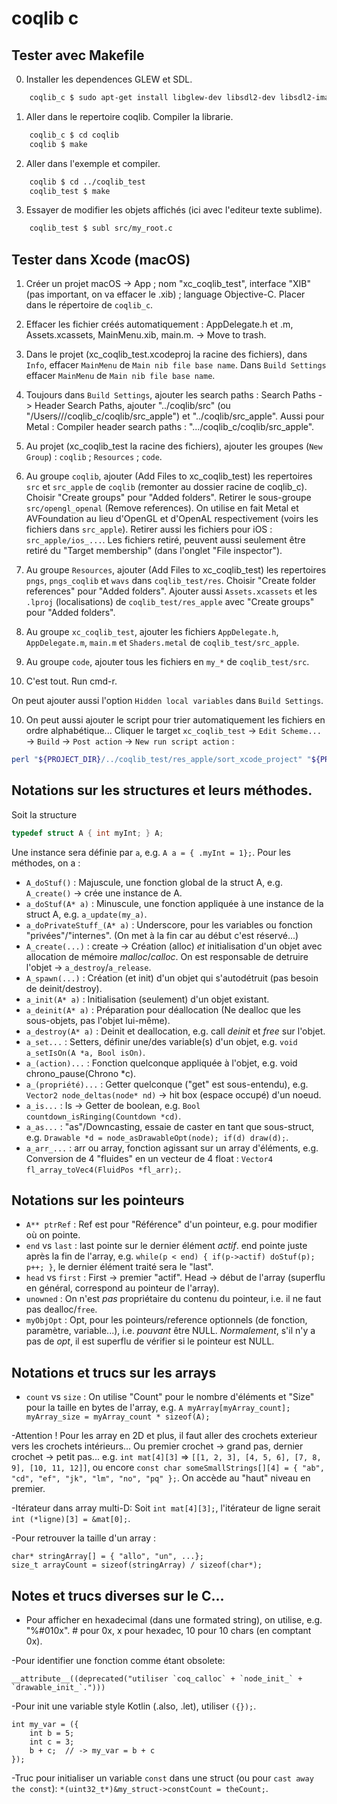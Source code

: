 #  coqlib c

## Tester avec Makefile

0. Installer les dependences GLEW et SDL.
```bash
    coqlib_c $ sudo apt-get install libglew-dev libsdl2-dev libsdl2-image-dev libsdl2-ttf-dev libglm-dev libunwind-dev
```

1. Aller dans le repertoire coqlib. Compiler la librarie.
```bash
    coqlib_c $ cd coqlib
    coqlib $ make
```

2. Aller dans l'exemple et compiler.
```bash
    coqlib $ cd ../coqlib_test
    coqlib_test $ make
```

3. Essayer de modifier les objets affichés (ici avec l'editeur texte sublime).
```bash
    coqlib_test $ subl src/my_root.c
```

## Tester dans Xcode (macOS)

1. Créer un projet macOS -> App ; nom "xc_coqlib_test", interface "XIB" (pas important, on va effacer le .xib) ; language Objective-C. Placer dans le répertoire de `coqlib_c`.

2. Effacer les fichier créés automatiquement : AppDelegate.h et .m, Assets.xcassets, MainMenu.xib, main.m. -> Move to trash.

3. Dans le projet (xc_coqlib_test.xcodeproj la racine des fichiers), dans `Info`, effacer `MainMenu` de `Main nib file base name`. Dans `Build Settings` effacer `MainMenu` de `Main nib file base name`.

4. Toujours dans `Build Settings`, ajouter les search paths : Search Paths -> Header Search Paths, ajouter "../coqlib/src"
(ou "/Users/<name>/<projects>/coqlib_c/coqlib/src_apple") et "../coqlib/src_apple". 
Aussi pour Metal : Compiler header search paths : ".../coqlib_c/coqlib/src_apple".

5. Au projet (xc_coqlib_test la racine des fichiers), ajouter les groupes (`New Group`) : `coqlib` ; `Resources` ; `code`.

6. Au groupe `coqlib`, ajouter (Add Files to xc_coqlib_test) les repertoires `src` et `src_apple` de `coqlib` (remonter au dossier racine de coqlib_c). Choisir "Create groups" pour "Added folders".
   Retirer le sous-groupe `src/opengl_openal` (Remove references). On utilise en fait Metal et AVFoundation au lieu d'OpenGL et d'OpenAL respectivement (voirs les fichiers dans `src_apple`).
   Retirer aussi les fichiers pour iOS : `src_apple/ios_...`.
   Les fichiers retiré, peuvent aussi seulement être retiré du "Target membership" (dans l'onglet "File inspector").

7. Au groupe `Resources`, ajouter (Add Files to xc_coqlib_test) les repertoires `pngs`, `pngs_coqlib` et `wavs` dans `coqlib_test/res`. Choisir "Create folder references" pour "Added folders". Ajouter aussi `Assets.xcassets` et les `.lproj` (localisations) de `coqlib_test/res_apple` avec "Create groups" pour "Added folders".

8. Au groupe `xc_coqlib_test`, ajouter les fichiers `AppDelegate.h`, `AppDelegate.m`, `main.m` et `Shaders.metal` de `coqlib_test/src_apple`.

9. Au groupe `code`, ajouter tous les fichiers en `my_*` de `coqlib_test/src`.

9. C'est tout. Run cmd-r.

On peut ajouter aussi l'option `Hidden local variables` dans `Build Settings`.

10. On peut aussi ajouter le script pour trier automatiquement les fichiers en ordre alphabétique...
Cliquer le target `xc_coqlib_test` -> `Edit Scheme...` -> `Build` -> `Post action` -> `New run script action` :
```bash
perl "${PROJECT_DIR}/../coqlib_test/res_apple/sort_xcode_project" "${PROJECT_FILE_PATH}/project.pbxproj"
```

## Notations sur les structures et leurs méthodes.

Soit la structure
```c
typedef struct A { int myInt; } A;
```
Une instance sera définie par `a`, e.g. `A a = { .myInt = 1};`.
Pour les méthodes, on a :
- `A_doStuf()` : Majuscule, une fonction global de la struct A, e.g. `A_create()` -> crée une instance de A.
- `a_doStuf(A* a)` : Minuscule, une fonction appliquée à une instance de la struct A, e.g. `a_update(my_a)`.
- `a_doPrivateStuff_(A* a)` : Underscore, pour les variables ou fonction "privées"/"internes". (On met à la fin car au début c'est réservé...)
- `A_create(...)` : create -> Création (alloc) *et* initialisation d'un objet avec allocation de mémoire *malloc*/*calloc*. On est responsable de detruire l'objet -> `a_destroy`/`a_release`.
- `A_spawn(...)` : Création (et init) d'un objet qui s'autodétruit (pas besoin de deinit/destroy).
- `a_init(A* a)` : Initialisation (seulement) d'un objet existant.
- `a_deinit(A* a)` : Préparation pour déallocation (Ne dealloc que les sous-objets, pas l'objet lui-même).
- `a_destroy(A* a)` : Deinit et deallocation, e.g. call *deinit* et *free* sur l'objet.
- `a_set...` : Setters, définir une/des variable(s) d'un objet, e.g. `void a_setIsOn(A *a, Bool isOn)`.
- `a_(action)...` : Fonction quelconque appliquée à l'objet, e.g. void chrono_pause(Chrono *c).
- `a_(propriété)...` : Getter quelconque ("get" est sous-entendu),
     e.g. `Vector2 node_deltas(node* nd)` -> hit box (espace occupé) d'un noeud.
- `a_is...` : Is -> Getter de boolean, e.g. `Bool countdown_isRinging(Countdown *cd)`.
- `a_as...` : "as"/Downcasting, essaie de caster en tant que sous-struct, e.g. `Drawable *d = node_asDrawableOpt(node); if(d) draw(d);`.
- `a_arr_...` : arr ou array, fonction agissant sur un array d'éléments, e.g. Conversion de 4 "fluides" en un vecteur de 4 float : `Vector4 fl_array_toVec4(FluidPos *fl_arr);`.

## Notations sur les pointeurs

- `A** ptrRef` : Ref est pour "Référence" d'un pointeur, e.g. pour modifier où on pointe.
- `end` vs `last` : last pointe sur le dernier élément _actif_. end pointe juste après la fin de l'array, e.g. `while(p < end) { if(p->actif) doStuf(p); p++; }`, le dernier élément traité sera le "last".
- `head` vs `first` : First -> premier "actif". Head -> début de l'array (superflu en général, correspond au pointeur de l'array).
- `unowned` : On n'est *pas* propriétaire du contenu du pointeur, i.e. il ne faut pas dealloc/`free`.
- `myObjOpt` : Opt, pour les pointeurs/reference optionnels (de fonction, paramètre, variable...), i.e. *pouvant* être NULL. _Normalement_, s'il n'y a pas de *opt*, il est superflu de vérifier si le pointeur est NULL.

## Notations et trucs sur les arrays

- `count` vs `size` : On utilise "Count" pour le nombre d'éléments et "Size" pour la taille en bytes de l'array,
e.g. `A myArray[myArray_count]; myArray_size = myArray_count * sizeof(A);`

-Attention ! Pour les array en 2D et plus, il faut aller des crochets exterieur vers les crochets intérieurs...
Ou premier crochet -> grand pas, dernier crochet -> petit pas...
e.g. `int mat[4][3]` => `[[1, 2, 3], [4, 5, 6], [7, 8, 9], [10, 11, 12]]`,
ou encore `const char someSmallStrings[][4] = { "ab", "cd", "ef", "jk", "lm", "no", "pq" };`.
On accède au "haut" niveau en premier.

-Itérateur dans array multi-D: Soit `int mat[4][3];`, l'itérateur de ligne serait `int (*ligne)[3] = &mat[0];`.

-Pour retrouver la taille d'un array :
```
char* stringArray[] = { "allo", "un", ...};
size_t arrayCount = sizeof(stringArray) / sizeof(char*);
```

## Notes et trucs diverses sur le C...

- Pour afficher en hexadecimal (dans une formated string), on utilise,
  e.g. "%#010x". # pour 0x, x pour hexadec, 10 pour 10 chars (en comptant 0x).

-Pour identifier une fonction comme étant obsolete:
```
__attribute__((deprecated("utiliser `coq_calloc` + `node_init_` + `drawable_init_`.")))
```

-Pour init une variable style Kotlin (.also, .let), utiliser `({});`.
```
int my_var = ({
    int b = 5;
    int c = 3;
    b + c;  // -> my_var = b + c
});
```

-Truc pour initialiser un variable `const` dans une struct (ou pour `cast away the const`): `*(uint32_t*)&my_struct->constCount = theCount;`.

